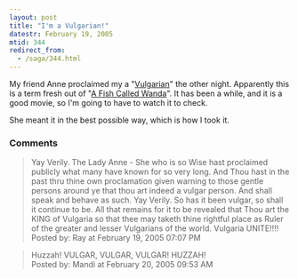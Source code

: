 ```yaml
---
layout: post
title: "I'm a Vulgarian!"
datestr: February 19, 2005
mtid: 344
redirect_from:
  - /saga/344.html
---
```


My friend Anne proclaimed my a "<a href="http://www.m-w.com/cgi-bin/dictionary?book=Dictionary&va=vulgarian&x=0&y=0" title="Vulgarian">Vulgarian</a>" the other night.  Apparently this is a term fresh out of "<a href="http://www.imdb.com/title/tt0095159/" title="A Fish Called Wanda">A Fish Called Wanda</a>".  It has been a while, and it is a good movie, so I'm going to have to watch it to check.

She meant it in the best possible way, which is how I took it.

### Comments

<blockquote>
Yay Verily. The Lady Anne - She who is so Wise hast proclaimed publicly what many have known for so very long. And Thou hast in the past thru thine own proclamation given warning to those gentle persons around ye that thou art indeed a vulgar person. And shall speak and behave as such. Yay Verily. So has it been vulgar, so shall it continue to be. All that remains for it to be revealed that Thou art the KING of Vulgaria so that thee may taketh  thine rightful place as Ruler of the greater and lesser Vulgarians of the world. Vulgaria UNITE!!!!
<div class="post-meta">Posted by: Ray at February 19, 2005 07:07 PM</div> </blockquote>
<blockquote>
Huzzah! VULGAR, VULGAR, VULGAR! HUZZAH!
<div class="post-meta">Posted by: Mandi at February 20, 2005 09:53 AM</div> </blockquote>

